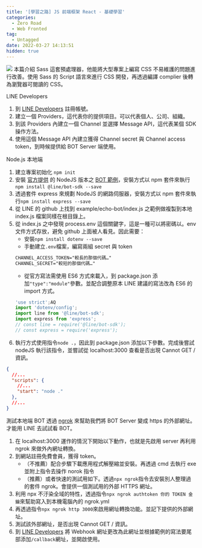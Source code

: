 ```yaml
---
title: '[學習之路] JS 前端框架 React - 基礎學習'
categories:
  - Zero Road
  - Web Fronted
tag:
  - Untagged
date: 2022-03-27 14:13:51
hidden: true
---
```


![](https://i.imgur.com/KgMI01E.png)
本篇介紹 Sass 這套預處理器，他能將大型專案上編寫 CSS 不易維護的問題進行改善。使用 Sass 的 Script 語言來進行 CSS 開發，再透過編譯 complier 後轉為瀏覽器可閱讀的 CSS。

<!-- more -->

LINE Developers
1. 到 [LINE Developers](https://developers.line.biz/zh-hant/) 註冊帳號。
2. 建立一個 Providers，這代表你的提供項目。可以代表個人、公司、組織。
3. 到該 Providers 內建立一個 Channel 並選擇 Message API，這代表某個 SDK 操作方法。
4. 使用這個 Message API 內建立獲得 Channel secret 與 Channel access token，到時候提供給 BOT Server 端使用。

Node.js 本地端
1. 建立專案初始化 `npm init`
2. 安裝 [官方提供](https://developers.line.biz/zh-hant/docs/messaging-api/building-sample-bot-with-heroku/) 的 NodeJS 版本之 [BOT 範例](https://github.com/line/line-bot-sdk-nodejs)，安裝方式以 npm 套件來執行 `npm install @line/bot-sdk --save`
3. 透過套件 express 來規劃 NodeJS 的網路伺服器，安裝方式以 npm 套件來執行`npm install express --save`
4. 從 LINE 的 github 上找到 example/echo-bot/index.js 之範例做複製到本地 index.js 檔案同樣在根目錄上。
5. 從 index.js 之中發現 process.env 這個關鍵字，這是一種可以將密碼以。env 文件方式存放，避免 github 上面被人看見。因此需要：
   - 安裝`npm install dotenv --save`
   - 手動建立`.env`檔案，編寫兩組 secret 與 token
    ```txt .env
    CHANNEL_ACCESS_TOKEN="較長的那個代碼…"
    CHANNEL_SECRET="較短的那個代碼…"
    ```
   - 從官方寫法需使用 ES6 方式來載入，到 package.json 添加`"type":"module"`參數。並配合調整原本 LINE 建議的寫法改為 ES6 的 import 方式。
    ```js index.js
    'use strict';AQ
    import 'dotenv/config';
    import line from '@line/bot-sdk';
    import express from 'express';
    // const line = require('@line/bot-sdk');
    // const express = require('express');
    ```
6. 執行方式使用指令`node .`，因此到 package.json 添加以下參數。完成後嘗試 nodeJS 執行該指令，並嘗試從 localhost:3000 查看是否出現 Cannot GET / 資訊。
```json
{
  //...
  "scripts": {
    //...
    "start": "node ."
  },
  //...
}
```

測試本地端 BOT 透過 [ngrok](https://ngrok.com/) 來幫助我們將 BOT Server 變成 https 的外部網址。才能用 LINE 去試試看 BOT。
1. 在 localhost:3000 運作的情況下開始以下動作，也就是先啟用 server 再利用 ngrok 來做外內網址轉換。
2. 到網站註冊免費會員，獲得 token。
   - （不推薦）配合步驟下載應用程式解壓縮並安裝。再透過 cmd 去執行 exe 並附上指令去操作 norok 指令
   - （推薦）或者快速的測試用如下。透過`npx ngrok`指令去安裝別人整理過的套件 ngrok。會提供一個測試用的外部 HTTPS 網址。
3. 利用 npx 不汙染全域的特性，透過指令`npx ngrok authtoken 你的 TOKEN 金鑰`來幫助寫入到本機電腦內的 ngrok.yml
4. 再透過指令`npx ngrok http 3000`來啟用網址轉換功能。並記下提供的外部網址。
5. 測試該外部網址，是否出現 Cannot GET / 資訊。
6. 到 [LINE Developers](https://developers.line.biz/zh-hant/) 將 Webhook 網址更改為此網址並根據範例的寫法要尾部添加`/callback`網址，並開啟使用。
